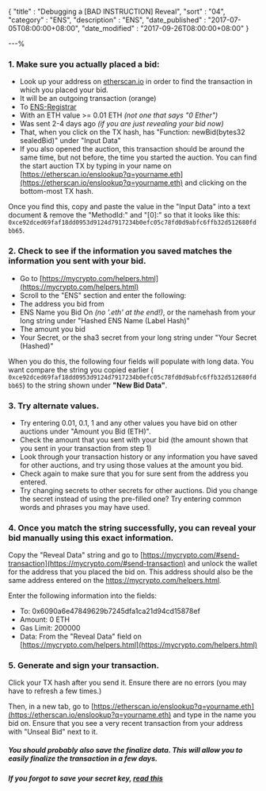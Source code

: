 {
"title"       : "Debugging a [BAD INSTRUCTION] Reveal",
"sort"        : "04",
"category"    : "ENS",
"description" : "ENS",
"date_published" : "2017-07-05T08:00:00+08:00",
"date_modified"  : "2017-09-26T08:00:00+08:00"
}

---%


### 1\. Make sure you actually placed a bid:

*   Look up your address on [etherscan.io](https://etherscan.io) in order to find the transaction in which you placed your bid.
*   It will be an outgoing transaction (orange)
*   To [ENS-Registrar](https://etherscan.io/address/0x6090a6e47849629b7245dfa1ca21d94cd15878ef)
*   With an ETH value >= 0.01 ETH _(not one that says "0 Ether")_
*   Was sent 2-4 days ago _(if you are just revealing your bid now)_
*   That, when you click on the TX hash, has "Function: newBid(bytes32 sealedBid)" under "Input Data"
*   If you also opened the auction, this transaction should be around the same time, but not before, the time you started the auction. You can find the start auction TX by typing in your name on [https://etherscan.io/enslookup?q=yourname.eth](https://etherscan.io/enslookup?q=yourname.eth) and clicking on the bottom-most TX hash.

Once you find this, copy and paste the value in the "Input Data" into a text document & remove the "MethodId:" and "[0]:" so that it looks like this: `0xce92dced69faf18dd0953d9124d7917234b0efc05c78fd0d9abfc6ffb32d512680fdbb65`.

### 2\. Check to see if the information you saved matches the information you sent with your bid.

*   Go to [https://mycrypto.com/helpers.html](https://mycrypto.com/helpers.html)
*   Scroll to the "ENS" section and enter the following:
*   The address you bid from
*   ENS Name you Bid On _(no '.eth' at the end!)_, or the namehash from your long string under "Hashed ENS Name (Label Hash)"
*   The amount you bid
*   Your Secret, or the sha3 secret from your long string under "Your Secret (Hashed)"

When you do this, the following four fields will populate with long data. You want compare the string you copied earlier ( `0xce92dced69faf18dd0953d9124d7917234b0efc05c78fd0d9abfc6ffb32d512680fdbb65`) to the string shown under **"New Bid Data"**.

### 3\. Try alternate values.

*   Try entering 0.01, 0.1, 1 and any other values you have bid on other auctions under "Amount you Bid (ETH)".
*   Check the amount that you sent with your bid (the amount shown that you sent in your transaction from step 1)
*   Look through your transaction history or any information you have saved for other auctions, and try using those values at the amount you bid.
*   Check again to make sure that you for sure sent from the address you entered.
*   Try changing secrets to other secrets for other auctions. Did you change the secret instead of using the pre-filled one? Try entering common words and phrases you may have used.

### 4\. Once you match the string successfully, you can reveal your bid manually using this exact information.

Copy the "Reveal Data" string and go to [https://mycrypto.com/#send-transaction](https://mycrypto.com/#send-transaction) and unlock the wallet for the address that you placed the bid on. This address should also be the same address entered on the https://mycrypto.com/helpers.html.

Enter the following information into the fields:

*   To: 0x6090a6e47849629b7245dfa1ca21d94cd15878ef
*   Amount: 0 ETH
*   Gas Limit: 200000
*   Data: From the "Reveal Data" field on [https://mycrypto.com/helpers.html](https://mycrypto.com/helpers.html)

### 5\. Generate and sign your transaction.

Click your TX hash after you send it. Ensure there are no errors (you may have to refresh a few times.)

Then, in a new tab, go to [https://etherscan.io/enslookup?q=yourname.eth](https://etherscan.io/enslookup?q=yourname.eth) and type in the name you bid on. Ensure that you see a very recent transaction from your address with "Unseal Bid" next to it.

##### You should probably also save the finalize data. This will allow you to easily finalize the transaction in a few days.


##### If you forgot to save your secret key, [read this](https://support.mycrypto.com/ens/ens-brute-forcing-secret-word-phrases.html)
